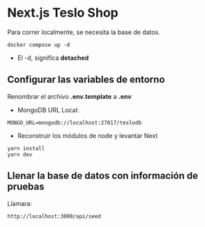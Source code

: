# Next.js Teslo Shop

Para correr localmente, se necesita la base de datos.

```
docker compose up -d
```

* El -d, significa __detached__

## Configurar las variables de entorno

Renombrar el archivo __.env.template__ a __.env__

* MongoDB URL Local:

```
MONGO_URL=mongodb://localhost:27017/teslodb
```

* Reconstruir los módulos de node y levantar Next

```
yarn install
yarn dev
```

## Llenar la base de datos con información de pruebas

Llamara:

```
http://localhost:3000/api/seed
```
